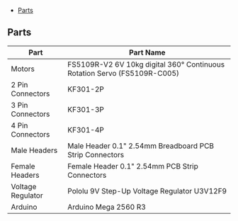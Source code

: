 <!-- vscode-markdown-toc -->
* [Parts](#Parts)

<!-- vscode-markdown-toc-config
	numbering=false
	autoSave=true
	/vscode-markdown-toc-config -->
<!-- /vscode-markdown-toc -->

## <a name='Parts'></a>Parts

| Part              | Part Name                                                                |
|-------------------|--------------------------------------------------------------------------|
| Motors            | FS5109R-V2 6V 10kg digital 360° Continuous Rotation Servo (FS5109R-C005) |
| 2 Pin Connectors  | KF301-2P                                                                 |
| 3 Pin Connectors  | KF301-3P                                                                 |
| 4 Pin Connectors  | KF301-4P                                                                 |
| Male Headers      | Male Header 0.1" 2.54mm Breadboard PCB Strip Connectors                  |
| Female Headers    | Female Header 0.1" 2.54mm PCB Strip Connectors                           |
| Voltage Regulator | Pololu 9V Step-Up Voltage Regulator U3V12F9                              |
| Arduino           | Arduino Mega 2560 R3                                                     |
